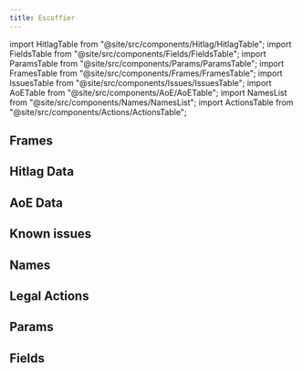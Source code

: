 ```yaml
---
title: Escoffier
---
```


import HitlagTable from "@site/src/components/Hitlag/HitlagTable";
import FieldsTable from "@site/src/components/Fields/FieldsTable";
import ParamsTable from "@site/src/components/Params/ParamsTable";
import FramesTable from "@site/src/components/Frames/FramesTable";
import IssuesTable from "@site/src/components/Issues/IssuesTable";
import AoETable from "@site/src/components/AoE/AoETable";
import NamesList from "@site/src/components/Names/NamesList";
import ActionsTable from "@site/src/components/Actions/ActionsTable";

## Frames

<FramesTable item_key="escoffier" />

## Hitlag Data

<HitlagTable item_key="escoffier" />

## AoE Data

<AoETable item_key="escoffier" />

## Known issues

<IssuesTable item_key="escoffier" />

## Names

<NamesList item_key="escoffier" />

## Legal Actions

<ActionsTable item_key="escoffier" />

## Params

<ParamsTable item_key="escoffier" />

## Fields

<FieldsTable item_key="escoffier" />

